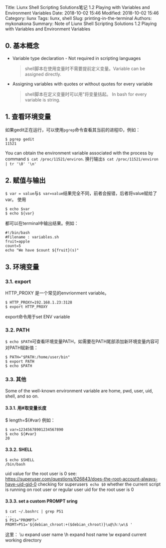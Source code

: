 Title: Liunx Shell Scripting Solutions笔记 1.2 Playing with Variables and Environment Variables
Date: 2018-10-02 15:46
Modified: 2018-10-02 15:46
Category: liunx
Tags: liunx, shell
Slug: printing-in-the-terminal
Authors: mykonakona
Summary: Note of Liunx Shell Scripting Solutions 1.2 Playing with Variables and Environment Variables

## 0. 基本概念
+ Variable type declaration - Not required in scripting languages
    >shell脚本在使用变量时不需要提前定义变量。Variable can be assigned directly.

+ Assigning variables with quotes or without quotes for every variable
    >shell脚本在定义变量时可以用"将变量括起。
    >In bash for every variable is string.

## 1. 查看环境变量
如果gedit正在运行，可以使用`pgrep`命令查看其当前的进程ID，例如：
```
$ pgrep gedit
11521
```
You can obtain the environment variable associated with the process by command `$ cat /proc/11521/environ`.
换行输出`$ cat /proc/11521/environ | tr '\0' '\n'`

## 2. 赋值与输出
`$ var = value`与`$ var=value`结果完全不同，前者会报错，后者将value赋给了var。
使用
```
$ echo $var
$ echo ${var}
```
都可以在terminal中输出结果。例如：
```
#!/bin/bash
#Filename : variables.sh
fruit=apple 
count=5
echo "We have $count ${fruit}(s)"
```

## 3. 环境变量
### 3.1. export
HTTP_PROXY 是一个常见的envrionment variable。
```
$ HTTP_PROXY=192.168.1.23:3128
$ export HTTP_PROXY
```
export命令用于set ENV variable

### 3.2. PATH
`$ echo $PATH`可查看环境变量PATH，如需要在PATH尾部添加新环境变量内容可对PATH赋新值：
```
$ PATH="$PATH:/home/user/bin"
$ export PATH
$ echo $PATH
```

### 3.3. 其他
Some of the well-known environment variable are home, pwd, user, uid, shell, and so on.
#### 3.3.1. 用#取变量长度
$ length=${#var}
例如：
```
$ var=12345678901234567890
$ echo ${#var}
20
```

#### 3.3.2. SHELL
```
$ echo $SHELL
/bin/bash
```

uid value for the root user is 0  see: https://superuser.com/questions/626843/does-the-root-account-always-have-uid-gid-0
checking for superuser`$ echo $0`
whether the current script is running on root user or regular user
uid for the root user is 0

#### 3.3.3. set a custom PROMPT sring
```
$ cat ~/.bashrc | grep PS1
...
$ PS1="PROMPT>"
PROMT>PS1='${debian_chroot:+($debian_chroot)}\u@\h:\w\$ '
```
这里：
\u expand user name
\h expand host name
\w expand current working directory
